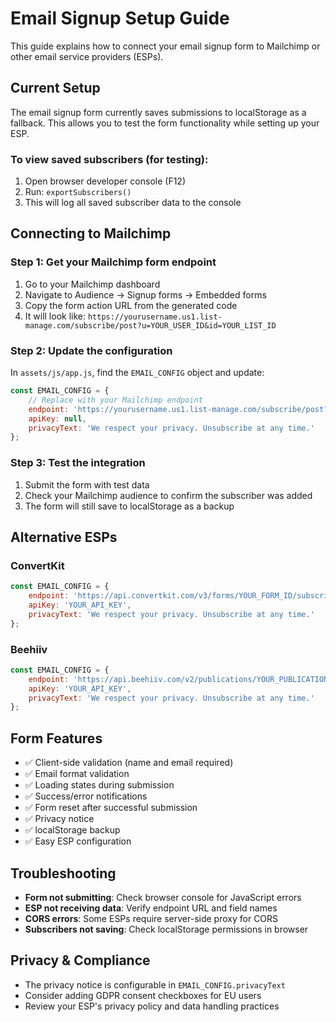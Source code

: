 # Email Signup Setup Guide

This guide explains how to connect your email signup form to Mailchimp or other email service providers (ESPs).

## Current Setup

The email signup form currently saves submissions to localStorage as a fallback. This allows you to test the form functionality while setting up your ESP.

### To view saved subscribers (for testing):

1. Open browser developer console (F12)
2. Run: `exportSubscribers()`
3. This will log all saved subscriber data to the console

## Connecting to Mailchimp

### Step 1: Get your Mailchimp form endpoint

1. Go to your Mailchimp dashboard
2. Navigate to Audience → Signup forms → Embedded forms
3. Copy the form action URL from the generated code
4. It will look like: `https://yourusername.us1.list-manage.com/subscribe/post?u=YOUR_USER_ID&id=YOUR_LIST_ID`

### Step 2: Update the configuration

In `assets/js/app.js`, find the `EMAIL_CONFIG` object and update:

```javascript
const EMAIL_CONFIG = {
    // Replace with your Mailchimp endpoint
    endpoint: 'https://yourusername.us1.list-manage.com/subscribe/post?u=YOUR_USER_ID&id=YOUR_LIST_ID',
    apiKey: null,
    privacyText: 'We respect your privacy. Unsubscribe at any time.'
};
```

### Step 3: Test the integration

1. Submit the form with test data
2. Check your Mailchimp audience to confirm the subscriber was added
3. The form will still save to localStorage as a backup

## Alternative ESPs

### ConvertKit

```javascript
const EMAIL_CONFIG = {
    endpoint: 'https://api.convertkit.com/v3/forms/YOUR_FORM_ID/subscribe',
    apiKey: 'YOUR_API_KEY',
    privacyText: 'We respect your privacy. Unsubscribe at any time.'
};
```

### Beehiiv

```javascript
const EMAIL_CONFIG = {
    endpoint: 'https://api.beehiiv.com/v2/publications/YOUR_PUBLICATION_ID/subscriptions',
    apiKey: 'YOUR_API_KEY',
    privacyText: 'We respect your privacy. Unsubscribe at any time.'
};
```

## Form Features

- ✅ Client-side validation (name and email required)
- ✅ Email format validation
- ✅ Loading states during submission
- ✅ Success/error notifications
- ✅ Form reset after successful submission
- ✅ Privacy notice
- ✅ localStorage backup
- ✅ Easy ESP configuration

## Troubleshooting

- **Form not submitting**: Check browser console for JavaScript errors
- **ESP not receiving data**: Verify endpoint URL and field names
- **CORS errors**: Some ESPs require server-side proxy for CORS
- **Subscribers not saving**: Check localStorage permissions in browser

## Privacy & Compliance

- The privacy notice is configurable in `EMAIL_CONFIG.privacyText`
- Consider adding GDPR consent checkboxes for EU users
- Review your ESP's privacy policy and data handling practices
